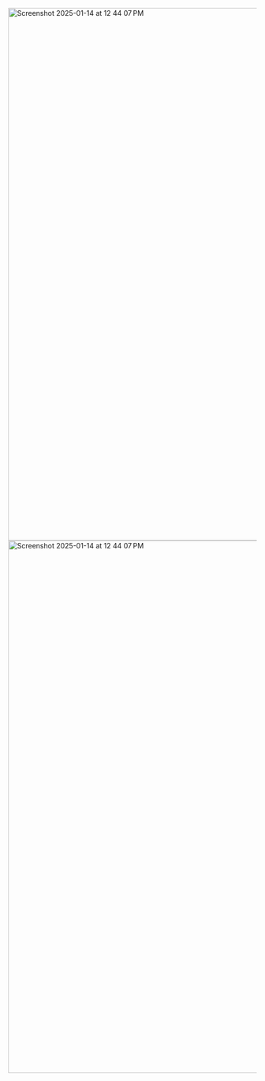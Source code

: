 <img width="1080" alt="Screenshot 2025-01-14 at 12 44 07 PM" src="https://github.com/user-attachments/assets/8d938ff2-004c-422f-b546-eb598818d8c2" /><img width="1080" alt="Screenshot 2025-01-14 at 12 44 07 PM" src="https://github.com/user-attachments/assets/5eddd252-5d46-4d29-8892-2adb71f820d6" />
